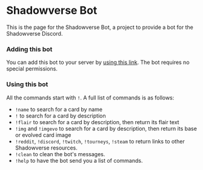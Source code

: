 # Shadowverse Bot

This is the page for the Shadowverse Bot, a project to provide a bot for the Shadowverse Discord.

### Adding this bot

You can add this bot to your server by [using this link](https://discordapp.com/oauth2/authorize?client_id=258408993880276993&scope=bot). The bot requires no special permissions.

### Using this bot

All the commands start with `!`. A full list of commands is as follows:
* `!name` to search for a card by name
* `!` to search for a card by description
* `!flair` to search for a card by description, then return its flair text
* `!img` and `!imgevo` to search for a card by description, then return its base or evolved card image
* `!reddit`, `!discord`, `!twitch`, `!tourneys`, `!steam` to return links to other Shadowverse resources.
* `!clean` to clean the bot's messages.
* `!help` to have the bot send you a list of commands.